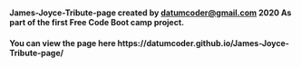 # <h4>James-Joyce-Tribute-page created by datumcoder@gmail.com 2020 As part of the first Free Code Boot camp project.</h4>
<h4>You can view the page here https://datumcoder.github.io/James-Joyce-Tribute-page/</h4>
